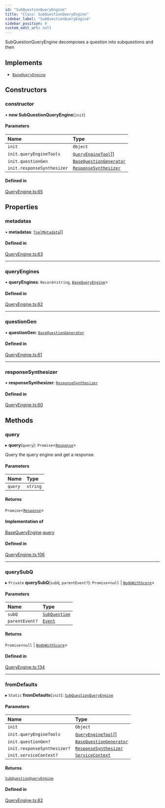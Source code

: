 ```yaml
---
id: "SubQuestionQueryEngine"
title: "Class: SubQuestionQueryEngine"
sidebar_label: "SubQuestionQueryEngine"
sidebar_position: 0
custom_edit_url: null
---
```


SubQuestionQueryEngine decomposes a question into subquestions and then

## Implements

- [`BaseQueryEngine`](../interfaces/BaseQueryEngine.md)

## Constructors

### constructor

• **new SubQuestionQueryEngine**(`init`)

#### Parameters

| Name | Type |
| :------ | :------ |
| `init` | `Object` |
| `init.queryEngineTools` | [`QueryEngineTool`](../interfaces/QueryEngineTool.md)[] |
| `init.questionGen` | [`BaseQuestionGenerator`](../interfaces/BaseQuestionGenerator.md) |
| `init.responseSynthesizer` | [`ResponseSynthesizer`](ResponseSynthesizer.md) |

#### Defined in

[QueryEngine.ts:65](https://github.com/run-llama/LlamaIndexTS/blob/ea5038e/packages/core/src/QueryEngine.ts#L65)

## Properties

### metadatas

• **metadatas**: [`ToolMetadata`](../interfaces/ToolMetadata.md)[]

#### Defined in

[QueryEngine.ts:63](https://github.com/run-llama/LlamaIndexTS/blob/ea5038e/packages/core/src/QueryEngine.ts#L63)

___

### queryEngines

• **queryEngines**: `Record`<`string`, [`BaseQueryEngine`](../interfaces/BaseQueryEngine.md)\>

#### Defined in

[QueryEngine.ts:62](https://github.com/run-llama/LlamaIndexTS/blob/ea5038e/packages/core/src/QueryEngine.ts#L62)

___

### questionGen

• **questionGen**: [`BaseQuestionGenerator`](../interfaces/BaseQuestionGenerator.md)

#### Defined in

[QueryEngine.ts:61](https://github.com/run-llama/LlamaIndexTS/blob/ea5038e/packages/core/src/QueryEngine.ts#L61)

___

### responseSynthesizer

• **responseSynthesizer**: [`ResponseSynthesizer`](ResponseSynthesizer.md)

#### Defined in

[QueryEngine.ts:60](https://github.com/run-llama/LlamaIndexTS/blob/ea5038e/packages/core/src/QueryEngine.ts#L60)

## Methods

### query

▸ **query**(`query`): `Promise`<[`Response`](Response.md)\>

Query the query engine and get a response.

#### Parameters

| Name | Type |
| :------ | :------ |
| `query` | `string` |

#### Returns

`Promise`<[`Response`](Response.md)\>

#### Implementation of

[BaseQueryEngine](../interfaces/BaseQueryEngine.md).[query](../interfaces/BaseQueryEngine.md#query)

#### Defined in

[QueryEngine.ts:106](https://github.com/run-llama/LlamaIndexTS/blob/ea5038e/packages/core/src/QueryEngine.ts#L106)

___

### querySubQ

▸ `Private` **querySubQ**(`subQ`, `parentEvent?`): `Promise`<``null`` \| [`NodeWithScore`](../interfaces/NodeWithScore.md)\>

#### Parameters

| Name | Type |
| :------ | :------ |
| `subQ` | [`SubQuestion`](../interfaces/SubQuestion.md) |
| `parentEvent?` | [`Event`](../interfaces/Event.md) |

#### Returns

`Promise`<``null`` \| [`NodeWithScore`](../interfaces/NodeWithScore.md)\>

#### Defined in

[QueryEngine.ts:134](https://github.com/run-llama/LlamaIndexTS/blob/ea5038e/packages/core/src/QueryEngine.ts#L134)

___

### fromDefaults

▸ `Static` **fromDefaults**(`init`): [`SubQuestionQueryEngine`](SubQuestionQueryEngine.md)

#### Parameters

| Name | Type |
| :------ | :------ |
| `init` | `Object` |
| `init.queryEngineTools` | [`QueryEngineTool`](../interfaces/QueryEngineTool.md)[] |
| `init.questionGen?` | [`BaseQuestionGenerator`](../interfaces/BaseQuestionGenerator.md) |
| `init.responseSynthesizer?` | [`ResponseSynthesizer`](ResponseSynthesizer.md) |
| `init.serviceContext?` | [`ServiceContext`](../interfaces/ServiceContext.md) |

#### Returns

[`SubQuestionQueryEngine`](SubQuestionQueryEngine.md)

#### Defined in

[QueryEngine.ts:82](https://github.com/run-llama/LlamaIndexTS/blob/ea5038e/packages/core/src/QueryEngine.ts#L82)
